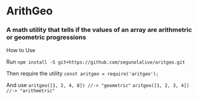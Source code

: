 # ArithGeo

### A math utility that tells if the values of an array are arithmetric or geometric progressions

How to Use

Run
`npm install -S git+https://github.com/segunolalive/aritgeo.git`

Then require the utility
`const aritgeo = require('aritgeo');`

And use
`aritgeo([1, 2, 4, 8]) //-> "geometric"`
`aritgeo([1, 2, 3, 4]) //-> "arithmetric"`
